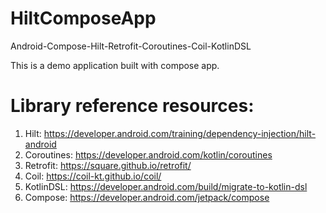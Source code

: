 # HiltComposeApp
Android-Compose-Hilt-Retrofit-Coroutines-Coil-KotlinDSL

This is a demo application built with compose app.

# Library reference resources:

1. Hilt: https://developer.android.com/training/dependency-injection/hilt-android
2. Coroutines: https://developer.android.com/kotlin/coroutines
3. Retrofit: https://square.github.io/retrofit/
4. Coil: https://coil-kt.github.io/coil/
5. KotlinDSL: https://developer.android.com/build/migrate-to-kotlin-dsl
6. Compose: https://developer.android.com/jetpack/compose
